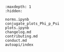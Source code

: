 ```{include} ../README.md
```

```{toctree}
:maxdepth: 1
:hidden:

norms.ipynb
conjugate_plots_Phi_p_Psi
plots.ipynb
changelog.md
contributing.md
conduct.md
autoapi/index
```
